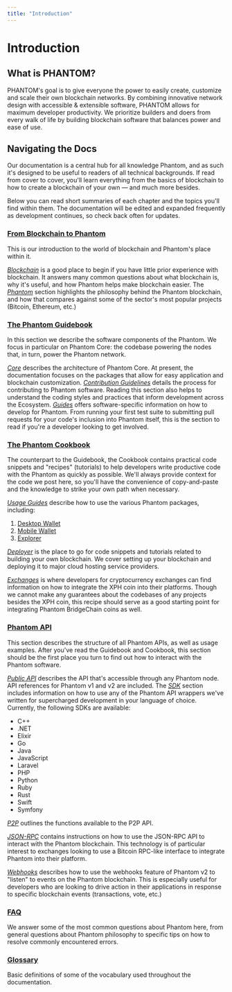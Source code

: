 ```yaml
---
title: "Introduction"
---
```


# Introduction

## What is PHANTOM?

PHANTOM's goal is to give everyone the power to easily create, customize and scale their own blockchain networks. By combining innovative network design with accessible & extensible software, PHANTOM allows for maximum developer productivity. We prioritize builders and doers from every walk of life by building blockchain software that balances power and ease of use.

## Navigating the Docs

Our documentation is a central hub for all knowledge Phantom, and as such it's designed to be useful to readers of all technical backgrounds. If read from cover to cover, you'll learn everything from the basics of blockchain to how to create a blockchain of your own — and much more besides.

Below you can read short summaries of each chapter and the topics you'll find within them. The documentation will be edited and expanded frequently as development continues, so check back often for updates.

### [From Blockchain to Phantom](/introduction/)

This is our introduction to the world of blockchain and Phantom's place within it. 

[*Blockchain*](/introduction/blockchain/) is a good place to begin if you have little prior experience with blockchain. It answers many common questions about what blockchain is, why it's useful, and how Phantom helps make blockchain easier.
The [*Phantom*](/introduction/ark/) section highlights the philosophy behind the Phantom blockchain, and how that compares against some of the sector's most popular projects (Bitcoin, Ethereum, etc.)

### [The Phantom Guidebook](/guidebook/)

In this section we describe the software components of the Phantom. We focus in particular on Phantom Core: the codebase powering the nodes that, in turn, power the Phantom network.

[*Core*](/guidebook/core/) describes the architecture of Phantom Core. At present, the documentation focuses on the packages that allow for easy application and blockchain customization.
[*Contribution Guidelines*](/guidebook/contribution-guidelines/) details the process for contributing to Phantom software. Reading this section also helps to understand the coding styles and practices that inform development across the Ecosystem.
[*Guides*](/guidebook/guides/) offers software-specific information on how to develop for Phantom. From running your first test suite to submitting pull requests for your code's inclusion into Phantom itself, this is the section to read if you're a developer looking to get involved.

### [The Phantom Cookbook](/cookbook/)

The counterpart to the Guidebook, the Cookbook contains practical code snippets and "recipes" (tutorials) to help developers write productive code with the Phantom as quickly as possible. We'll always provide context for the code we post here, so you'll have the convenience of copy-and-paste and the knowledge to strike your own path when necessary.

[*Usage Guides*](/cookbook/usage-guides/) describe how to use the various Phantom packages, including:
1. [Desktop Wallet](/cookbook/usage-guides/how-to-use-ark-desktop-wallet)
2. [Mobile Wallet](/cookbook/usage-guides/how-to-u)
3. [Explorer](/cookbook/usage-guides/how-to-use-ark-explorer)

[*Deployer*](/cookbook/deployer/) is the place to go for code snippets and tutorials related to building your own blockchain. We cover setting up your blockchain and deploying it to major cloud hosting service providers.

[*Exchanges*](/cookbook/exchanges/) is where developers for cryptocurrency exchanges can find information on how to integrate the XPH coin into their platforms. Though we cannot make any guarantees about the codebases of any projects besides the XPH coin, this recipe should serve as a good starting point for integrating Phantom BridgeChain coins as well.

### [Phantom API](/api/)

This section describes the structure of all Phantom APIs, as well as usage examples. After you've read the Guidebook and Cookbook, this section should be the first place you turn to find out how to interact with the Phantom software.

[*Public API*](/api/public/) describes the API that's accessible through any Phantom node. API references for Phantom v1 and v2 are included.
The [*SDK*](/api/sdk/) section includes information on how to use any of the Phantom API wrappers we've written for supercharged development in your language of choice. Currently, the following SDKs are available:
  - C++
  - .NET
  - Elixir
  - Go
  - Java
  - JavaScript
  - Laravel
  - PHP
  - Python
  - Ruby
  - Rust
  - Swift
  - Symfony

[*P2P*](/api/p2p/) outlines the functions available to the P2P API.

[*JSON-RPC*](/api/json-rpc/) contains instructions on how to use the JSON-RPC API to interact with the Phantom blockchain. This technology is of particular interest to exchanges looking to use a Bitcoin RPC-like interface to integrate Phantom into their platform.

[*Webhooks*](/api/webhooks/) describes how to use the webhooks feature of Phantom v2 to "listen" to events on the Phantom blockchain. This is especially useful for developers who are looking to drive action in their applications in response to specific blockchain events (transactions, vote, etc.)

### [FAQ](/faq/)

We answer some of the most common questions about Phantom here, from general questions about Phantom philosophy to specific tips on how to resolve commonly encountered errors.

### [Glossary](/glossary/)

Basic definitions of some of the vocabulary used throughout the documentation.
